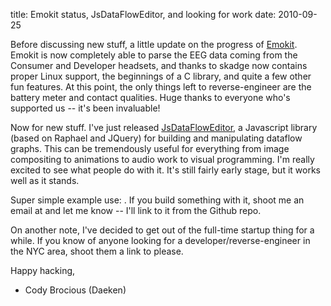 title: Emokit status, JsDataFlowEditor, and looking for work
date: 2010-09-25

Before discussing new stuff, a little update on the progress of [Emokit][1]. Emokit is now completely able to parse the EEG data coming from the Consumer and Developer headsets, and thanks to skadge now contains proper Linux support, the beginnings of a C library, and quite a few other fun features. At this point, the only things left to reverse-engineer are the battery meter and contact qualities. Huge thanks to everyone who's supported us -- it's been invaluable!

 [1]: http://github.com/daeken/Emokit

Now for new stuff. I've just released [JsDataFlowEditor][2], a Javascript library (based on Raphael and JQuery) for building and manipulating dataflow graphs. This can be tremendously useful for everything from image compositing to animations to audio work to visual programming. I'm really excited to see what people do with it. It's still fairly early stage, but it works well as it stands.

 [2]: http://github.com/daeken/JsDataFlowEditor/

Super simple example use: . If you build something with it, shoot me an email at  and let me know -- I'll link to it from the Github repo.

On another note, I've decided to get out of the full-time startup thing for a while. If you know of anyone looking for a developer/reverse-engineer in the NYC area, shoot them a link to  please.

Happy hacking,   
- Cody Brocious (Daeken)
